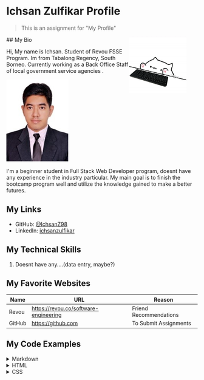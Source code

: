 # Ichsan Zulfikar Profile

> This is an assignment for "My Profile"
<img align="right" style="margin-right: 30px" src="bongo_new.gif" height="150" alt="bongo"/>
## My Bio

Hi, My name is Ichsan. Student of Revou FSSE Program. Im from Tabalong Regency, South Borneo. Currently working as a Back Office Staff of local government service agencies .

![Ichsan Zulfikar Photo](3x4_2.jpg)

I'm a beginner student in Full Stack Web Developer program, doesnt have any experience in the industry particular. My main goal is to finish the bootcamp program well and utilize the knowledge gained to make a better futures. 

## My Links


- GitHub: [@IchsanZ98](https://github.com/IchsanZ98)
- LinkedIn: [ichsanzulfikar](https://www.linkedin.com/in/ichsan-zulfikar-i-5363a721a/)

## My Technical Skills

1. Doesnt have any....(data entry, maybe?)

## My Favorite Websites

| Name    | URL                   | Reason                         |
| ------- | --------------------- | ------------------------------ |
| Revou  | <https://revou.co/software-engineering>  | Friend Recommendations             |
| GitHub  | <https://github.com>  | To Submit Assignments |     |

## My Code Examples
<details>
<summary>Markdown</summary>

```markdown
# this is markdown.
```
</details>
<details>
<summary>HTML</summary>

```html
<!doctype html>
<html>
  <body>
   <header>
    <h1>Header</h1>
   </header>
   <main class="id">
    <h1>Main</h1>
   </main>
   <footer>
    <h1>Footer</h1>
   </footer>
</html>
```
</details>
<details>
<summary>CSS</summary>

```css
.id {
  color: #111;
  font-size: 1.2rem;
}
```
</details>
